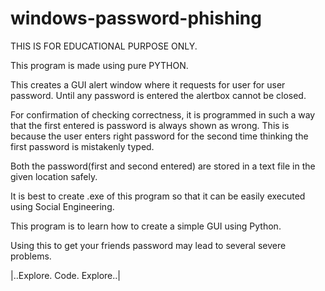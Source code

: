 # windows-password-phishing
THIS IS FOR EDUCATIONAL PURPOSE ONLY.

This program is made using pure PYTHON.

This creates a GUI alert window where it requests for user for user password. 
Until any password is entered the alertbox cannot be closed.

For confirmation of checking correctness, it is programmed in such a way that the first entered is password is always shown as wrong.
This is because the user enters right password for the second time thinking the first password is mistakenly typed.

Both the password(first and second entered) are stored in a text file in the given location safely.

It is best to create .exe of this program so that it can be easily executed using Social Engineering.

This program is to learn how to create a simple GUI using Python.

Using this to get your friends password may lead to several severe problems.

|..Explore. Code. Explore..|
